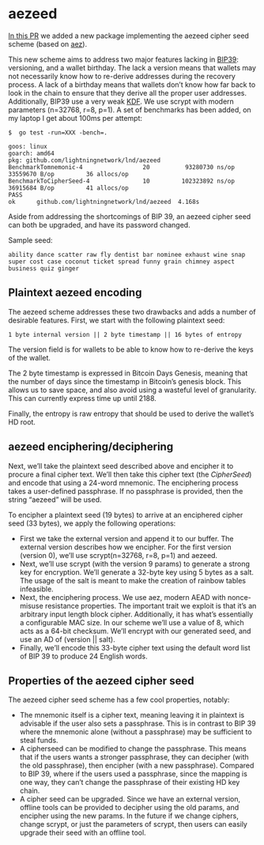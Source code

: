 # aezeed

[In this PR](https://github.com/lightningnetwork/lnd/pull/773) we added a new package implementing the aezeed cipher
seed scheme (based on [aez](http://web.cs.ucdavis.edu/~rogaway/aez/)).

This new scheme aims to address
two major features lacking in [BIP39](https://github.com/bitcoin/bips/blob/master/bip-0039.mediawiki): versioning, and a
wallet birthday. The lack a version means that wallets may not
necessarily know how to re-derive addresses during the recovery
process. A lack of a birthday means that wallets don’t know how far
back to look in the chain to ensure that they derive all the proper
user addresses. Additionally, BIP39 use a very weak [KDF](https://en.wikipedia.org/wiki/Key_derivation_function). We use
scrypt with modern parameters (n=32768, r=8, p=1). A set of benchmarks has
been added, on my laptop I get about 100ms per attempt:

```shell
$  go test -run=XXX -bench=.

goos: linux
goarch: amd64
pkg: github.com/lightningnetwork/lnd/aezeed
BenchmarkTomnemonic-4                 20          93280730 ns/op        33559670 B/op         36 allocs/op
BenchmarkToCipherSeed-4               10         102323892 ns/op        36915684 B/op         41 allocs/op
PASS
ok      github.com/lightningnetwork/lnd/aezeed  4.168s
```

Aside from addressing the shortcomings of BIP 39, an aezeed cipher seed
can both be upgraded, and have its password changed.

Sample seed:

```text
ability dance scatter raw fly dentist bar nominee exhaust wine snap super cost case coconut ticket spread funny grain chimney aspect business quiz ginger
```

## Plaintext aezeed encoding

The aezeed scheme addresses these two drawbacks and adds a number of
desirable features. First, we start with the following plaintext seed:

```text
1 byte internal version || 2 byte timestamp || 16 bytes of entropy
```

The version field is for wallets to be able to know how to re-derive
the keys of the wallet.

The 2 byte timestamp is expressed in Bitcoin Days Genesis, meaning that
the number of days since the timestamp in Bitcoin’s genesis block. This
allows us to save space, and also avoid using a wasteful level of
granularity. This can currently express time up until 2188.

Finally, the entropy is raw entropy that should be used to derive the
wallet’s HD root.

## aezeed enciphering/deciphering

Next, we’ll take the plaintext seed described above and encipher it to
procure a final cipher text. We’ll then take this cipher text (the
_CipherSeed_) and encode that using a 24-word mnemonic. The enciphering
process takes a user-defined passphrase. If no passphrase is provided,
then the string “aezeed” will be used.

To encipher a plaintext seed (19 bytes) to arrive at an enciphered
cipher seed (33 bytes), we apply the following operations:

* First we take the external version and append it to our buffer. The
external version describes how we encipher. For the first version
(version 0), we’ll use scrypt(n=32768, r=8, p=1) and aezeed.
* Next, we’ll use scrypt (with the version 9 params) to generate a
strong key for encryption. We’ll generate a 32-byte key using 5 bytes
as a salt. The usage of the salt is meant to make the creation of
rainbow tables infeasible.
* Next, the enciphering process. We use aez, modern AEAD with
nonce-misuse resistance properties. The important trait we exploit is
that it’s an arbitrary input length block cipher. Additionally, it
has what’s essentially a configurable MAC size. In our scheme we’ll use
a value of 8, which acts as a 64-bit checksum. We’ll encrypt with our
generated seed, and use an AD of (version || salt).
* Finally, we’ll encode this 33-byte cipher text using the default
word list of BIP 39 to produce 24 English words.

## Properties of the aezeed cipher seed

The aezeed cipher seed scheme has a few cool properties, notably:

* The mnemonic itself is a cipher text, meaning leaving it in
plaintext is advisable if the user also sets a passphrase. This is in
contrast to BIP 39 where the mnemonic alone (without a passphrase) may
be sufficient to steal funds.
* A cipherseed can be modified to change the passphrase. This
means that if the users wants a stronger passphrase, they can decipher
(with the old passphrase), then encipher (with a new passphrase).
Compared to BIP 39, where if the users used a passphrase, since the
mapping is one way, they can’t change the passphrase of their existing
HD key chain.
* A cipher seed can be upgraded. Since we have an external version,
offline tools can be provided to decipher using the old params, and
encipher using the new params. In the future if we change ciphers,
change scrypt, or just the parameters of scrypt, then users can easily
upgrade their seed with an offline tool.
